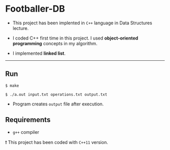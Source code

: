 # Footballer-DB

- This project has been implented in `C++` language in Data Structures lecture. 

- I coded C++ first time in this project. I used  **object-oriented programming** concepts in my algorithm. 

- I implemented **linked list**. 

---

## Run

`$ make`

`$ ./a.out input.txt operations.txt output.txt`

- Program creates `output` file after execution. 

## Requirements

- `g++` compiler

:exclamation: This project has been coded with `C++11` version.
